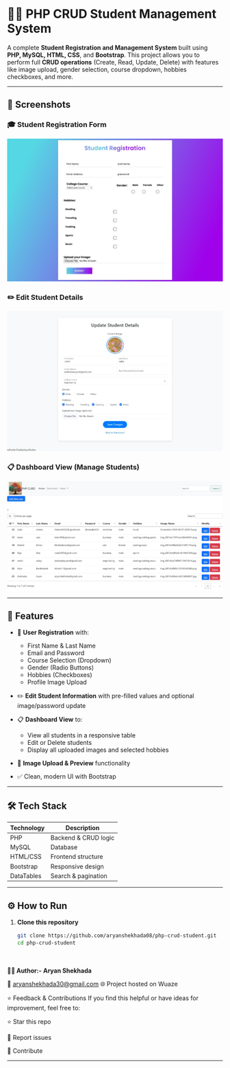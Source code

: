 # 🧑‍🎓 PHP CRUD Student Management System

A complete **Student Registration and Management System** built using **PHP, MySQL, HTML, CSS**, and **Bootstrap**. This project allows you to perform full **CRUD operations** (Create, Read, Update, Delete) with features like image upload, gender selection, course dropdown, hobbies checkboxes, and more.

---

## 📸 Screenshots

### 🎓 Student Registration Form
![Registration Form](screenshots/registration.jpeg)

### ✏️ Edit Student Details
![Edit Form](screenshots/edit.jpeg)

### 📋 Dashboard View (Manage Students)
![Dashboard](screenshots/dashboard.jpeg)

---

## 🚀 Features

- 🔐 **User Registration** with:
  - First Name & Last Name
  - Email and Password
  - Course Selection (Dropdown)
  - Gender (Radio Buttons)
  - Hobbies (Checkboxes)
  - Profile Image Upload

- ✏️ **Edit Student Information** with pre-filled values and optional image/password update

- 📋 **Dashboard View** to:
  - View all students in a responsive table
  - Edit or Delete students
  - Display all uploaded images and selected hobbies

- 📂 **Image Upload & Preview** functionality

- ✅ Clean, modern UI with Bootstrap

---

## 🛠️ Tech Stack

| Technology | Description           |
|------------|-----------------------|
| PHP        | Backend & CRUD logic |
| MySQL      | Database              |
| HTML/CSS   | Frontend structure    |
| Bootstrap  | Responsive design     |
| DataTables | Search & pagination   |

---

## ⚙️ How to Run

1. **Clone this repository**
   ```bash
   git clone https://github.com/aryanshekhada08/php-crud-student.git
   cd php-crud-student

  
**👨‍💻 Author:-**
**Aryan Shekhada**

📧 aryanshekhada30@gmail.com
🌐 Project hosted on Wuaze

⭐ Feedback & Contributions
If you find this helpful or have ideas for improvement, feel free to:

⭐ Star this repo

🐛 Report issues

🤝 Contribute


---



